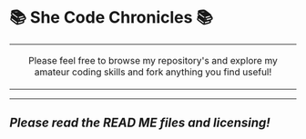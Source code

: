 # 📚 She Code Chronicles 📚

<table>
  <tr>
    <td>
      <p align="center">
Please feel free to browse my repository's and explore my amateur coding skills and fork anything you find useful!
      </p>
    </td>
  </tr>
</table>

---
 *Please read the READ ME files and licensing!*
---

